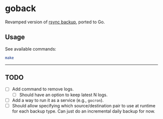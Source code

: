 # goback

Revamped version of [rsync backup](../../python/rsync_backup/README.md), ported to Go.

## Usage

See available commands:

```bash
make
```

---

## TODO

- [ ] Add command to remove logs.
  - [ ] Should have an option to keep latest N logs.
- [ ] Add a way to run it as a service (e.g., `gocron`).
- [ ] Should allow specifying which source/destination pair to use at runtime for each backup type. Can just do an incremental daily backup for now.
